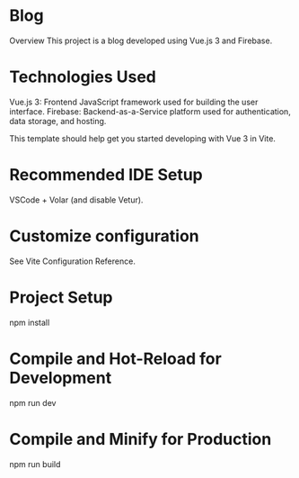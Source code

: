 # Blog
 
Overview
This project is a blog developed using Vue.js 3 and Firebase.

# Technologies Used
Vue.js 3: Frontend JavaScript framework used for building the user interface.
Firebase: Backend-as-a-Service platform used for authentication, data storage, and hosting.

This template should help get you started developing with Vue 3 in Vite.

# Recommended IDE Setup
VSCode + Volar (and disable Vetur).

# Customize configuration
See Vite Configuration Reference.
# Project Setup
npm install
# Compile and Hot-Reload for Development
npm run dev
# Compile and Minify for Production
npm run build